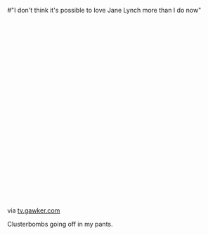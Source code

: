 #"I don't think it's possible to love Jane Lynch more than I do now"


 <div class="posterous_bookmarklet_entry">
 <object height="412" classid="" width="500" codebase="http://download.macromedia.com/pub/shockwave/cabs/flash/swflash.cab#version=6,0,40,0" style="float: left; margin-right: 1em; margin-bottom: 1em;"><param name="movie" value="http://www.youtube.com/v/8QzmtZQMqso&amp;hl=en&amp;fs=1&amp;fmt=22" /><param name="allowFullScreen" value="true" /><param name="allowScriptAccess" value="always" /><embed src="http://www.youtube.com/v/8QzmtZQMqso&amp;hl=en&amp;fs=1&amp;fmt=22" pluginspage="http://www.adobe.com/go/getflashplayer" allowfullscreen="true" type="application/x-shockwave-flash" allowscriptaccess="always" height="412" width="500" /></object><div class="posterous_quote_citation">via <a href="http://tv.gawker.com/5557655/jane-lynch-damn-you-gizmodo">tv.gawker.com</a></div>
 <p>Clusterbombs going off in my pants.</p></div>
 